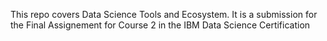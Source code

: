 This repo covers Data Science Tools and Ecosystem. It is a submission for the Final Assignement for Course 2 in the IBM Data Science Certification

